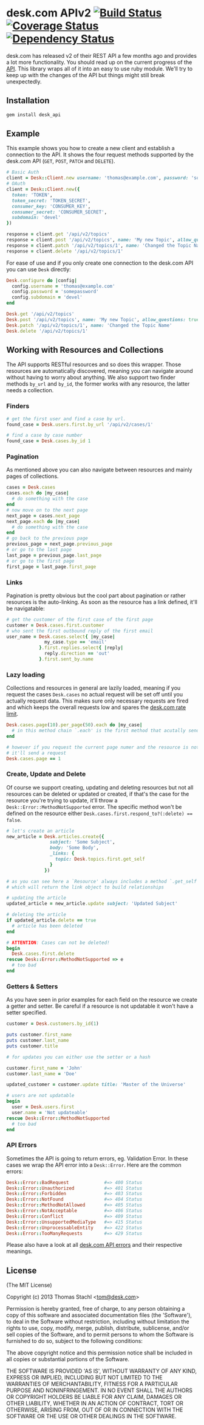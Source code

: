 # desk.com APIv2 [![Build Status](https://secure.travis-ci.org/tstachl/desk.png)](http://travis-ci.org/tstachl/desk) [![Coverage Status](https://coveralls.io/repos/tstachl/desk/badge.png)](https://coveralls.io/r/tstachl/desk) [![Dependency Status](https://gemnasium.com/tstachl/desk.png)](https://gemnasium.com/tstachl/desk)

desk.com has released v2 of their REST API a few months ago and provides a lot more functionality. You should read up on the current progress of the [API](http://dev.desk.com/API/changelog). This library wraps all of it into an easy to use ruby module. We'll try to keep up with the changes of the API but things might still break unexpectedly.

## Installation

```ruby
gem install desk_api
```

## Example
This example shows you how to create a new client and establish a connection to the API. It shows the four request methods supported by the desk.com API (`GET`, `POST`, `PATCH` and `DELETE`).

```ruby
# Basic Auth
client = Desk::Client.new username: 'thomas@example.com', password: 'somepassword', subdomain: 'devel'
# OAuth
client = Desk::Client.new({
  token: 'TOKEN',
  token_secret: 'TOKEN_SECRET',
  consumer_key: 'CONSUMER_KEY',
  consumer_secret: 'CONSUMER_SECRET',
  subdomain: 'devel'
})

response = client.get '/api/v2/topics'
response = client.post '/api/v2/topics', name: 'My new Topic', allow_questions: true
response = client.patch '/api/v2/topics/1', name: 'Changed the Topic Name'
response = client.delete '/api/v2/topics/1' 
```

For ease of use and if you only create one connection to the desk.com API you can use `Desk` directly:

```ruby
Desk.configure do |config|
  config.username = 'thomas@example.com'
  config.password = 'somepassword'
  config.subdomain = 'devel'
end

Desk.get '/api/v2/topics'
Desk.post '/api/v2/topics', name: 'My new Topic', allow_questions: true
Desk.patch '/api/v2/topics/1', name: 'Changed the Topic Name'
Desk.delete '/api/v2/topics/1'
```

## Working with Resources and Collections

The API supports RESTful resources and so does this wrapper. Those resources are automatically discovered, meaning you can navigate around without having to worry about anything. We also support two finder methods `by_url` and `by_id`, the former works with any resource, the latter needs a collection.

### Finders
```ruby
# get the first user and find a case by url.
found_case = Desk.users.first.by_url '/api/v2/cases/1'

# find a case by case number
found_case = Desk.cases.by_id 1
```

### Pagination

As mentioned above you can also navigate between resources and mainly pages of collections.

```ruby
cases = Desk.cases
cases.each do |my_case|
  # do something with the case
end
# now move on to the next page
next_page = cases.next_page
next_page.each do |my_case|
  # do something with the case
end
# go back to the previous page
previous_page = next_page.previous_page
# or go to the last page
last_page = previous_page.last_page
# or go to the first page
first_page = last_page.first_page
```

### Links

Pagination is pretty obvious but the cool part about pagination or rather resources is the auto-linking. As soon as the resource has a link defined, it'll be navigatable:

```ruby
# get the customer of the first case of the first page
customer = Desk.cases.first.customer
# who sent the first outbound reply of the first email
user_name = Desk.cases.select{ |my_case| 
              my_case.type == 'email'
            }.first.replies.select{ |reply|
              reply.direction == 'out'
            }.first.sent_by.name
```

### Lazy loading

Collections and resources in general are lazily loaded, meaning if you request the cases `Desk.cases` no actual request will be set off until you actually request data. This makes sure only necessary requests are fired and which keeps the overall requests low and spares the [desk.com rate limit](http://dev.desk.com/API/using-the-api/#rate-limits).

```ruby
Desk.cases.page(10).per_page(50).each do |my_case|
  # in this method chain `.each' is the first method that acutally sends a request
end

# however if you request the current page numer and the resource is not loaded
# it'll send a request
Desk.cases.page == 1
```

### Create, Update and Delete

Of course we support creating, updating and deleting resources but not all resources can be deleted or updated or created, if that's the case for the resource you're trying to update, it'll throw a `Desk::Error::MethodNotSupported` error. The specific method won't be defined on the resource either `Desk.cases.first.respond_to?(:delete) == false`.

```ruby
# let's create an article
new_article = Desk.articles.create({
                subject: 'Some Subject',
                body: 'Some Body',
                _links: {
                  topic: Desk.topics.first.get_self
                }
              })

# as you can see here a `Resource' always includes a method `.get_self'
# which will return the link object to build relationships

# updating the article
updated_article = new_article.update subject: 'Updated Subject'

# deleting the article
if updated_article.delete == true
  # article has been deleted
end

# ATTENTION: Cases can not be deleted!
begin
  Desk.cases.first.delete
rescue Desk::Error::MethodNotSupported => e
  # too bad
end
```

### Getters & Setters

As you have seen in prior examples for each field on the resource we create a getter and setter. Be careful if a resource is not updatable it won't have a setter specified.

```ruby
customer = Desk.customers.by_id(1)

puts customer.first_name
puts customer.last_name
puts customer.title

# for updates you can either use the setter or a hash

customer.first_name = 'John'
customer.last_name = 'Doe'

updated_customer = customer.update title: 'Master of the Universe'

# users are not updatable
begin
  user = Desk.users.first
  user.name = 'Not updateable'
rescue Desk::Error::MethodNotSupported
  # too bad
end
```

### API Errors

Sometimes the API is going to return errors, eg. Validation Error. In these cases we wrap the API error into a `Desk::Error`. Here are the common errors:

```ruby
Desk::Error::BadRequest             #=> 400 Status
Desk::Error::Unauthorized           #=> 401 Status
Desk::Error::Forbidden              #=> 403 Status
Desk::Error::NotFound               #=> 404 Status
Desk::Error::MethodNotAllowed       #=> 405 Status
Desk::Error::NotAcceptable          #=> 406 Status
Desk::Error::Conflict               #=> 409 Status
Desk::Error::UnsupportedMediaType   #=> 415 Status
Desk::Error::UnprocessableEntity    #=> 422 Status
Desk::Error::TooManyRequests        #=> 429 Status
```

Please also have a look at all [desk.com API errors](http://dev.desk.com/API/using-the-api/#status-codes) and their respective meanings.

## License

(The MIT License)

Copyright (c) 2013 Thomas Stachl &lt;tom@desk.com&gt;

Permission is hereby granted, free of charge, to any person obtaining a copy of this software and associated documentation files (the 'Software'), to deal in the Software without restriction, including without limitation the rights to use, copy, modify, merge, publish, distribute, sublicense, and/or sell copies of the Software, and to permit persons to whom the Software is furnished to do so, subject to the following conditions:

The above copyright notice and this permission notice shall be included in all copies or substantial portions of the Software.

THE SOFTWARE IS PROVIDED 'AS IS', WITHOUT WARRANTY OF ANY KIND, EXPRESS OR IMPLIED, INCLUDING BUT NOT LIMITED TO THE WARRANTIES OF MERCHANTABILITY, FITNESS FOR A PARTICULAR PURPOSE AND NONINFRINGEMENT. IN NO EVENT SHALL THE AUTHORS OR COPYRIGHT HOLDERS BE LIABLE FOR ANY CLAIM, DAMAGES OR OTHER LIABILITY, WHETHER IN AN ACTION OF CONTRACT, TORT OR OTHERWISE, ARISING FROM, OUT OF OR IN CONNECTION WITH THE SOFTWARE OR THE USE OR OTHER DEALINGS IN THE SOFTWARE.